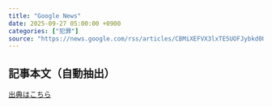 ```yaml
---
title: "Google News"
date: 2025-09-27 05:00:00 +0900
categories: ["犯罪"]
source: "https://news.google.com/rss/articles/CBMiXEFVX3lxTE5UOFJybkd0UGc2N2FHZFNiVFZhNDhJV1FiaGgwWGtucXE3S1I0eWF3THUzRlE0aWUyX0N1bVRlanF4Vi11VUROZ0c4UXM2NEVwdEFJMGlUUnhqNThT?oc=5"
---
```


## 記事本文（自動抽出）
<body class="y0K44d EA71Tc" id="readabilityBody"></body>

[出典はこちら](https://news.google.com/rss/articles/CBMiXEFVX3lxTE5UOFJybkd0UGc2N2FHZFNiVFZhNDhJV1FiaGgwWGtucXE3S1I0eWF3THUzRlE0aWUyX0N1bVRlanF4Vi11VUROZ0c4UXM2NEVwdEFJMGlUUnhqNThT?oc=5)
